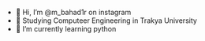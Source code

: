 - 👋 Hi, I’m @m_bahad1r on instagram
- 👀 Studying Computeer Engineering in Trakya University
- 🌱 I’m currently learning python 
